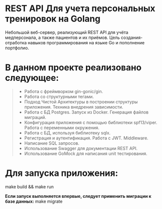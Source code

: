 # **REST API Для учета персональных тренировок на Golang**
Небольшой веб-сервер, реализующий REST API для учёта медперсонала, а также пациентов и их приёмов. Цель создания- отработка навыков программирования на языке Go и пополнение портфолио.

# **В данном проекте реализовано следующее:**
> - Работа с фреймворком gin-gonic/gin.
> - Работа со структурными тегами.
> - Подход Чистой Архитектуры в построении структуры приложения. Техника внедрения зависимости.
> - Работа с БД Postgres. Запуск из Docker. Генерация файлов миграций.
> - Конфигурация приложения с помощью библиотеки spf13/viper. Работа с переменными окружения.
> - Работа с БД, используя библиотеку sqlx.
> - Регистрация и аутентификация. Работа с JWT. Middleware.
> - Написание SQL запросов.
> - Использование Swagger для документации REST API.
> - Использование GoMock для написания unit тестирования.
# **Для запуска приложения:**
make build && make run

**Если запуск выполняется впервые, следует применить миграции к базе данных:**
make migrate
